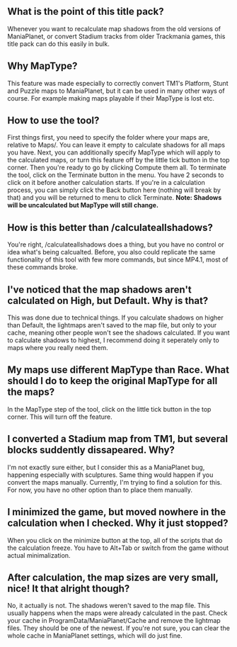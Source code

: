 ## What is the point of this title pack?
Whenever you want to recalculate map shadows from the old versions of ManiaPlanet, or convert Stadium tracks from older Trackmania games, this title pack can do this easily in bulk.

## Why MapType?
This feature was made especially to correctly convert TM1's Platform, Stunt and Puzzle maps to ManiaPlanet, but it can be used in many other ways of course. For example making maps playable if their MapType is lost etc.

## How to use the tool?
First things first, you need to specify the folder where your maps are, relative to Maps/. You can leave it empty to calculate shadows for all maps you have. Next, you can additionally specify MapType which will apply to the calculated maps, or turn this feature off by the little tick button in the top corner. Then you're ready to go by clicking Compute them all.
To terminate the tool, click on the Terminate button in the menu. You have 2 seconds to click on it before another calculation starts. If you're in a calculation process, you can simply click the Back button here (nothing will break by that) and you will be returned to menu to click Terminate. **Note: Shadows will be uncalculated but MapType will still change.**

## How is this better than /calculateallshadows?
You're right, /calculateallshadows does a thing, but you have no control or idea what's being calcualted.
Before, you also could replicate the same functionality of this tool with few more commands, but since MP4.1, most of these commands broke.

## I've noticed that the map shadows aren't calculated on High, but Default. Why is that?
This was done due to technical things.
If you calculate shadows on higher than Default, the lightmaps aren't saved to the map file, but only to your cache, meaning other people won't see the shadows calculated.
If you want to calculate shadows to highest, I recommend doing it seperately only to maps where you really need them.

## My maps use different MapType than Race. What should I do to keep the original MapType for all the maps?
In the MapType step of the tool, click on the little tick button in the top corner. This will turn off the feature.

## I converted a Stadium map from TM1, but several blocks suddently dissapeared. Why?
I'm not exactly sure either, but I consider this as a ManiaPlanet bug, happening especially with sculptures. Same thing would happen if you convert the maps manually.
Currently, I'm trying to find a solution for this. For now, you have no other option than to place them manually.

## I minimized the game, but moved nowhere in the calculation when I checked. Why it just stopped?
When you click on the minimize button at the top, all of the scripts that do the calculation freeze. You have to Alt+Tab or switch from the game without actual minimalization.

## After calculation, the map sizes are very small, nice! It that alright though?
No, it actually is not. The shadows weren't saved to the map file. This usually happens when the maps were already calculated in the past. Check your cache in ProgramData/ManiaPlanet/Cache and remove the lightmap files. They should be one of the newest. If you're not sure, you can clear the whole cache in ManiaPlanet settings, which will do just fine.